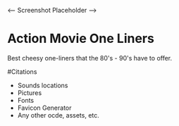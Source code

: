 <-- Screenshot Placeholder -->

# Action Movie One Liners
Best cheesy one-liners that the 80's - 90's have to offer.  

#Citations
   * Sounds locations
   * Pictures
   * Fonts
   * Favicon Generator
   * Any other ocde, assets, etc.
